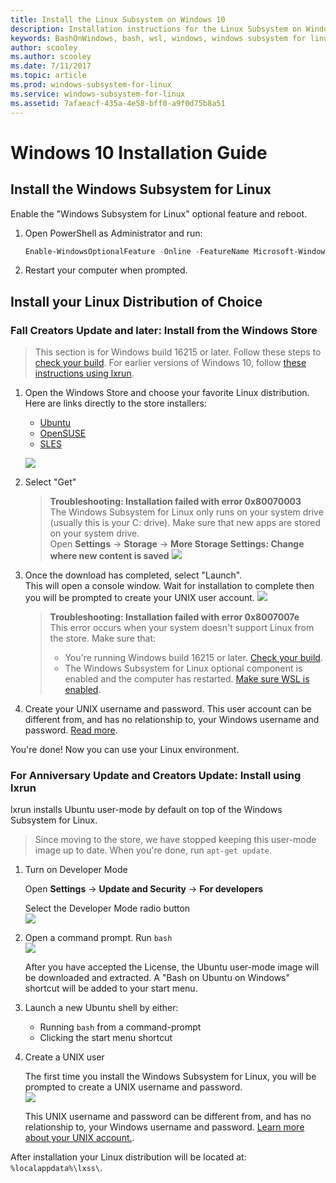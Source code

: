```yaml
---
title: Install the Linux Subsystem on Windows 10
description: Installation instructions for the Linux Subsystem on Windows 10.
keywords: BashOnWindows, bash, wsl, windows, windows subsystem for linux, windowssubsystem, ubuntu, windows 10
author: scooley
ms.author: scooley
ms.date: 7/11/2017
ms.topic: article
ms.prod: windows-subsystem-for-linux
ms.service: windows-subsystem-for-linux
ms.assetid: 7afaeacf-435a-4e58-bff0-a9f0d75b8a51
---
```


# Windows 10 Installation Guide

## Install the Windows Subsystem for Linux
Enable the "Windows Subsystem for Linux" optional feature and reboot.

1. Open PowerShell as Administrator and run:
    ``` PowerShell
    Enable-WindowsOptionalFeature -Online -FeatureName Microsoft-Windows-Subsystem-Linux
    ```

2. Restart your computer when prompted.

## Install your Linux Distribution of Choice
### Fall Creators Update and later: Install from the Windows Store

> This section is for Windows build 16215 or later.  Follow these steps to [check your build](troubleshooting.md#check-your-build-number).  For earlier versions of Windows 10, follow [these instructions using lxrun](install-win10.md#for-anniversary-update-and-creators-update-install-using-lxrun).

1. Open the Windows Store and choose your favorite Linux distribution.      
    Here are links directly to the store installers:
    * [Ubuntu](https://www.microsoft.com/store/p/ubuntu/9nblggh4msv6)
    * [OpenSUSE](https://www.microsoft.com/store/apps/9njvjts82tjx)
    * [SLES](https://www.microsoft.com/store/apps/9p32mwbh6cns)

    ![](media/UbuntuStore.png)

2. Select "Get"

    > **Troubleshooting: Installation failed with error 0x80070003**  
    > The Windows Subsystem for Linux only runs on your system drive (usually this is your C: drive).  Make sure that new apps are stored on your system drive.  
    > Open **Settings** -> **Storage** -> **More Storage Settings: Change where new content is saved**
    > ![](media/AppStorage.png)
    
3. Once the download has completed, select "Launch".  
    This will open a console window.  Wait for installation to complete then you will be prompted to create your UNIX user account.
    ![](media/UbuntuInstall.png)
    
    > **Troubleshooting: Installation failed with error 0x8007007e**  
    > This error occurs when your system doesn't support Linux from the store.  Make sure that:
    > * You're running Windows build 16215 or later. [Check your build](troubleshooting.md#check-your-build-number).
    > * The Windows Subsystem for Linux optional component is enabled and the computer has restarted.  [Make sure WSL is enabled](troubleshooting.md#confirm-wsl-is-enabled).


    
5. Create your UNIX username and password.  This user account can be different from, and has no relationship to, your Windows username and password. [Read more](user-support.md).

You're done!  Now you can use your Linux environment.

### For Anniversary Update and Creators Update: Install using lxrun
lxrun installs Ubuntu user-mode by default on top of the Windows Subsystem for Linux.  

> Since moving to the store, we have stopped keeping this user-mode image up to date.  When you're done, run `apt-get update`.

1. Turn on Developer Mode  

    Open **Settings** -> **Update and Security** -> **For developers**

    Select the Developer Mode radio button  
    ![](media/updateAndSecurity.png)

2. Open a command prompt.  Run `bash`  
    ![](media/bashShellInstall.png)

    After you have accepted the License, the Ubuntu user-mode image will be downloaded and extracted. A "Bash on Ubuntu on Windows" shortcut will be added to your start menu.

3. Launch a new Ubuntu shell by either:
    * Running `bash` from a command-prompt
    * Clicking the start menu shortcut

4. Create a UNIX user
    
    The first time you install the Windows Subsystem for Linux, you will be prompted to create a UNIX username and password.  
    ![](media/new-user.png)
    
    This UNIX username and password can be different from, and has no relationship to, your Windows username and password. [Learn more about your UNIX account.](user-support.md).

After installation your Linux distribution will be located at: `%localappdata%\lxss\`.
